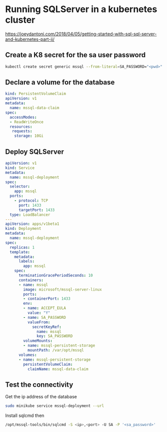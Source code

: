 # Running SQLServer in a kubernetes cluster

https://joeydantoni.com/2018/04/05/getting-started-with-sql-sql-server-and-kubernetes-part-ii/

## Create a K8 secret for the sa user password
```bash
kubectl create secret generic mssql --from-literal=SA_PASSWORD="<pwd>"
```

## Declare a volume for the database
```yaml
kind: PersistentVolumeClaim
apiVersion: v1
metadata:
  name: mssql-data-claim
spec:
  accessModes:
  - ReadWriteOnce
  resources:
   requests:
    storage: 10Gi
```

## Deploy SQLServer
```yaml
apiVersion: v1
kind: Service
metadata:
  name: mssql-deployment
spec:
  selector:
    app: mssql
  ports:
    - protocol: TCP
      port: 1433
      targetPort: 1433
  type: LoadBalancer
---
apiVersion: apps/v1beta1
kind: Deployment
metadata:
  name: mssql-deployment
spec:
  replicas: 1
  template:
    metadata:
      labels:
        app: mssql
    spec:
      terminationGracePeriodSeconds: 10
      containers:
      - name: mssql
        image: microsoft/mssql-server-linux
        ports:
        - containerPort: 1433
        env:
        - name: ACCEPT_EULA
          value: "Y"
        - name: SA_PASSWORD
          valueFrom:
            secretKeyRef:
              name: mssql
              key: SA_PASSWORD
        volumeMounts:
        - name: mssql-persistent-storage
          mountPath: /var/opt/mssql
      volumes:
      - name: mssql-persistent-storage
        persistentVolumeClaim:
          claimName: mssql-data-claim
```

## Test the connectivity
Get the ip address of the database

``` bash
sudo minikube service mssql-deployment --url
```

Install sqlcmd then
``` bash
/opt/mssql-tools/bin/sqlcmd -S <ip>,<port> -U SA -P '<sa_password>'
``` 
